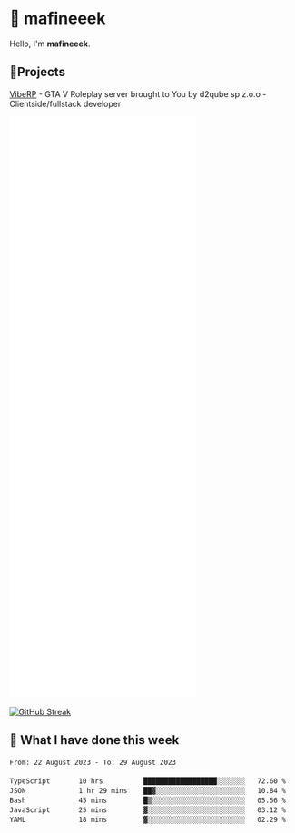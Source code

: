 # 👋 mafineeek
Hello, I'm **mafineeek**.

## 📝Projects

[VibeRP](https://v-rp.pl) - GTA V Roleplay server brought to You by d2qube sp z.o.o - Clientside/fullstack developer


![](./github-metrics.svg)

[![GitHub Streak](https://streak-stats.demolab.com/?user=mafineeek)](https://git.io/streak-stats)

## 📰 What I have done this week
<!--START_SECTION:waka-->

```txt
From: 22 August 2023 - To: 29 August 2023

TypeScript       10 hrs          ██████████████████░░░░░░░   72.60 %
JSON             1 hr 29 mins    ██▓░░░░░░░░░░░░░░░░░░░░░░   10.84 %
Bash             45 mins         █▒░░░░░░░░░░░░░░░░░░░░░░░   05.56 %
JavaScript       25 mins         ▓░░░░░░░░░░░░░░░░░░░░░░░░   03.12 %
YAML             18 mins         ▓░░░░░░░░░░░░░░░░░░░░░░░░   02.29 %
```

<!--END_SECTION:waka-->
